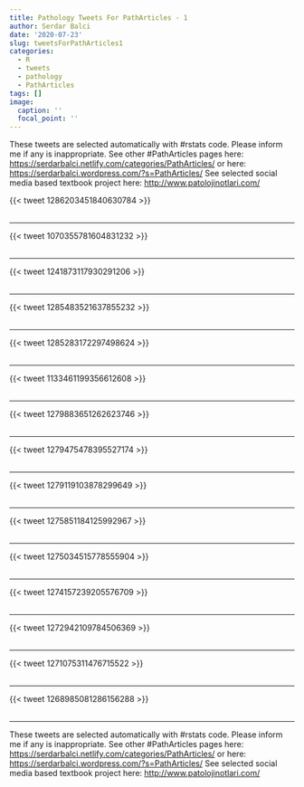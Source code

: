 ```yaml
---
title: Pathology Tweets For PathArticles - 1
author: Serdar Balci
date: '2020-07-23'
slug: tweetsForPathArticles1
categories:
  - R
  - tweets
  - pathology
  - PathArticles
tags: []
image:
  caption: ''
  focal_point: ''
---
```



These tweets are selected automatically with #rstats code. Please inform me if any is inappropriate.
See other #PathArticles pages here: https://serdarbalci.netlify.com/categories/PathArticles/  or here: https://serdarbalci.wordpress.com/?s=PathArticles/ 
See selected social media based textbook project here: http://www.patolojinotlari.com/

{{< tweet 1286203451840630784 >}}
<br>
<br>
<hr>
{{< tweet 1070355781604831232 >}}
<br>
<br>
<hr>
{{< tweet 1241873117930291206 >}}
<br>
<br>
<hr>
{{< tweet 1285483521637855232 >}}
<br>
<br>
<hr>
{{< tweet 1285283172297498624 >}}
<br>
<br>
<hr>
{{< tweet 1133461199356612608 >}}
<br>
<br>
<hr>
{{< tweet 1279883651262623746 >}}
<br>
<br>
<hr>
{{< tweet 1279475478395527174 >}}
<br>
<br>
<hr>
{{< tweet 1279119103878299649 >}}
<br>
<br>
<hr>
{{< tweet 1275851184125992967 >}}
<br>
<br>
<hr>
{{< tweet 1275034515778555904 >}}
<br>
<br>
<hr>
{{< tweet 1274157239205576709 >}}
<br>
<br>
<hr>
{{< tweet 1272942109784506369 >}}
<br>
<br>
<hr>
{{< tweet 1271075311476715522 >}}
<br>
<br>
<hr>
{{< tweet 1268985081286156288 >}}
<br>
<br>
<hr>


These tweets are selected automatically with #rstats code. Please inform me if any is inappropriate.
See other #PathArticles pages here: https://serdarbalci.netlify.com/categories/PathArticles/  or here: https://serdarbalci.wordpress.com/?s=PathArticles/ 
See selected social media based textbook project here: http://www.patolojinotlari.com/
